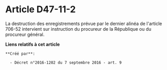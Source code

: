# Article D47-11-2

La destruction des enregistrements prévue par le dernier alinéa de l'article 706-52 intervient sur instruction du procureur
de la République ou du procureur général.

**Liens relatifs à cet article**

	**Créé par**:

	  - Décret n°2016-1202 du 7 septembre 2016 - art. 9
